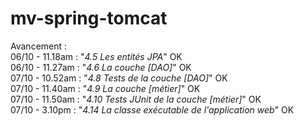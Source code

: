 mv-spring-tomcat
================

Avancement : <br>
06/10 - 11.18am : "<i>4.5 Les entités JPA</i>" OK <br>
06/10 - 11.27am : "<i>4.6 La couche [DAO]</i>" OK<br>
07/10 - 10.52am : "<i>4.8 Tests de la couche [DAO]</i>" OK <br>
07/10 - 11.40am : "<i>4.9 La couche [métier]</i>" OK <br>
07/10 - 11.50am : "<i>4.10 Tests JUnit de la couche [métier]</i>" OK <br>
07/10 - 3.10pm : "<i>4.14 La classe exécutable de l'application web</i>" OK <br>